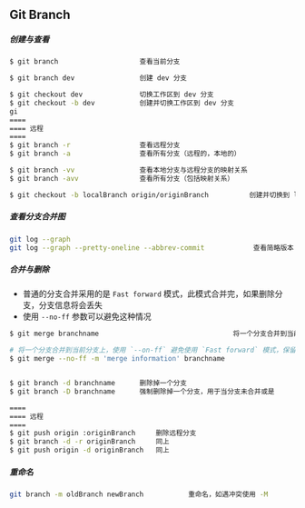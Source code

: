 ## Git Branch

##### 创建与查看

```bash
$ git branch                    查看当前分支

$ git branch dev                创建 dev 分支 

$ git checkout dev              切换工作区到 dev 分支
$ git checkout -b dev           创建并切换工作区到 dev 分支 
gi
====
==== 远程
====
$ git branch -r                 查看远程分支
$ git branch -a                 查看所有分支（远程的，本地的）

$ git branch -vv                查看本地分支与远程分支的映射关系
$ git branch -avv               查看所有分支（包括映射关系）

$ git checkout -b localBranch origin/originBranch          创建并切换到 localBranch 并与远程联系
```

##### 查看分支合并图
```bash
git log --graph             
git log --graph --pretty-oneline --abbrev-commit            查看简略版本            
```

##### 合并与删除

* 普通的分支合并采用的是 `Fast forward` 模式，此模式合并完，如果删除分支，分支信息将会丢失
* 使用 `--no-ff` 参数可以避免这种情况

```bash
$ git merge branchname                                 将一个分支合并到当前分支上

# 将一个分支合并到当前分支上，使用 `--on-ff` 避免使用 `Fast forward` 模式，保留了分支原来的提交记录
$ git merge --no-ff -m 'merge information' branchname  


$ git branch -d branchname      删除掉一个分支
$ git branch -D branchname      强制删除掉一个分支，用于当分支未合并或是

====
==== 远程
====
$ git push origin :originBranch     删除远程分支 
$ git branch -d -r originBranch     同上
$ git push origin -d originBranch   同上
```


##### 重命名
```bash
git branch -m oldBranch newBranch           重命名，如遇冲突使用 -M
```

